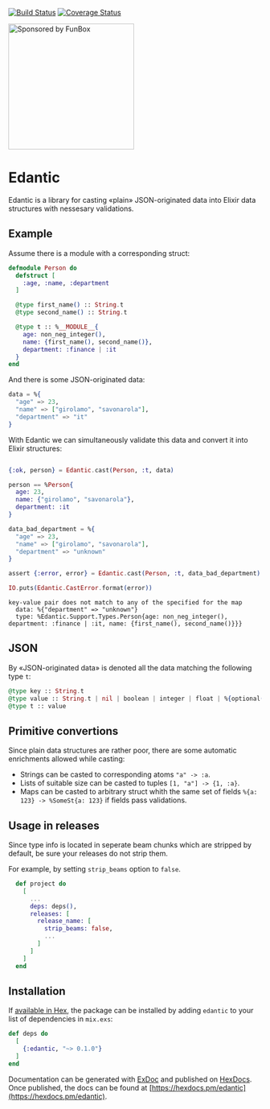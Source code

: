 [![Build Status](https://travis-ci.org/savonarola/edantic.svg?branch=master)](https://travis-ci.org/savonarola/edantic)
[![Coverage Status](https://coveralls.io/repos/github/savonarola/edantic/badge.svg?branch=master&1504538909)](https://coveralls.io/github/savonarola/edantic?branch=master)


<a href="https://funbox.ru">
  <img src="http://funbox.ru/badges/sponsored_by_funbox_compact.svg" alt="Sponsored by FunBox" width=250 />
</a>

# Edantic

Edantic is a library for casting «plain» JSON-originated data into Elixir data structures
with nessesary validations.

## Example

Assume there is a module with a corresponding struct:

```elixir
defmodule Person do
  defstruct [
    :age, :name, :department
  ]

  @type first_name() :: String.t
  @type second_name() :: String.t

  @type t :: %__MODULE__{
    age: non_neg_integer(),
    name: {first_name(), second_name()},
    department: :finance | :it
  }
end
```

And there is some JSON-originated data:

```elixir
data = %{
  "age" => 23,
  "name" => ["girolamo", "savonarola"],
  "department" => "it"
}
```

With Edantic we can simultaneously validate this data and convert it into Elixir structures:

```elixir

{:ok, person} = Edantic.cast(Person, :t, data)

person == %Person{
  age: 23,
  name: {"girolamo", "savonarola"},
  department: :it
}
```

```elixir
data_bad_department = %{
  "age" => 23,
  "name" => ["girolamo", "savonarola"],
  "department" => "unknown"
}

assert {:error, error} = Edantic.cast(Person, :t, data_bad_department)

IO.puts(Edantic.CastError.format(error))
```

```
key-value pair does not match to any of the specified for the map
  data: %{"department" => "unknown"}
  type: %Edantic.Support.Types.Person{age: non_neg_integer(), department: :finance | :it, name: {first_name(), second_name()}}}
```

## JSON

By «JSON-originated data» is denoted all the data matching the following type `t`:

```elixir
@type key :: String.t
@type value :: String.t | nil | boolean | integer | float | %{optional(key) => value} | [value]
@type t :: value
```

## Primitive convertions

Since plain data structures are rather poor, there are some automatic enrichments allowed while casting:

* Strings can be casted to corresponding atoms `"a" -> :a`.
* Lists of suitable size can be casted to tuples `[1, "a"] -> {1, :a}`.
* Maps can be casted to arbitrary struct whith the same set of fields `%{a: 123} -> %SomeSt{a: 123}`
if fields pass validations.

## Usage in releases

Since type info is located in seperate beam chunks which are stripped by default, be sure your releases
do not strip them.

For example, by setting `strip_beams` option to `false`.

```elixir
  def project do
    [
      ...
      deps: deps(),
      releases: [
        release_name: [
          strip_beams: false,
          ...
        ]
      ]
    ]
  end
```

## Installation

If [available in Hex](https://hex.pm/docs/publish), the package can be installed
by adding `edantic` to your list of dependencies in `mix.exs`:

```elixir
def deps do
  [
    {:edantic, "~> 0.1.0"}
  ]
end
```

Documentation can be generated with [ExDoc](https://github.com/elixir-lang/ex_doc)
and published on [HexDocs](https://hexdocs.pm). Once published, the docs can
be found at [https://hexdocs.pm/edantic](https://hexdocs.pm/edantic).

